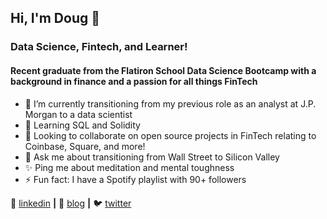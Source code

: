 ## Hi, I'm Doug 👋

### Data Science, Fintech, and Learner! 

#### Recent graduate from the Flatiron School Data Science Bootcamp with a background in finance and a passion for all things FinTech 

- 🔭 I’m currently transitioning from my previous role as an analyst at J.P. Morgan to a data scientist 
- 🌱 Learning SQL and Solidity
- 👯 Looking to collaborate on open source projects in FinTech relating to Coinbase, Square, and more!   
- 💬 Ask me about transitioning from Wall Street to Silicon Valley 
- ✨ Ping me about meditation and mental toughness 
- ⚡️ Fun fact: I have a Spotify playlist with 90+ followers


👔 [linkedin][linkedin] **|** 
🏡 [blog][blog] **|** 
🐦 [twitter][twitter] 

[linkedin]: https://www.linkedin.com/in/douglas-lu/
[blog]: https://douglasglu.com/
[twitter]: https://twitter.com/douglasglu12

<!--
**douglasglu/douglasglu** is a ✨ _special_ ✨ repository because its `README.md` (this file) appears on your GitHub profile.

Here are some ideas to get you started:


-->
